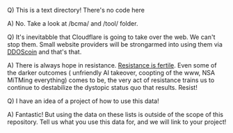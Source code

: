 Q) This is a text directory! There's no code here

A) No. Take a look at /bcma/ and /tool/ folder.


Q) It's inevitabble that Cloudflare is going to take over the web. We can't stop them. Small website providers will be strongarmed into using them via [DDOScoin](https://www.usenix.org/system/files/conference/woot16/woot16-paper-wustrow.pdf) and that's that.

A) There is always hope in resistance. [Resistance is fertile](http://infoshop.org/AnarchistFAQSectionJ1). Even some of the darker outcomes ( unfriendly AI takeover, coopting of the www, NSA MiTMing everything) comes to be, the very act of resistance trains us to continue to destabilize the dystopic status quo that results. Resist!


Q) I have an idea of a project of how to use this data!

A) Fantastic! But using the data on these lists is outside of the scope of this repository. Tell us what you use this data for, and we will link to your project!
